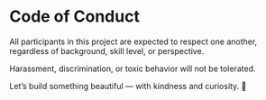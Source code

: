 # Code of Conduct

All participants in this project are expected to respect one another, regardless of background, skill level, or perspective.

Harassment, discrimination, or toxic behavior will not be tolerated.

Let’s build something beautiful — with kindness and curiosity. 💙